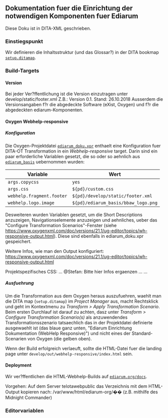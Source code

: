 ## Dokumentation fuer die Einrichtung der notwendigen Komponenten fuer Ediarum

Diese Doku ist in DITA-XML geschrieben.

### Einstiegspunkt

Wir definieren die Inhaltsstruktur (und das Glossar?) in der DITA bookmap [`setup.ditamap`](setup.ditamap).

### Build-Targets

#### Version

Bei jeder Ver?ffentlichung ist die Version einzutragen unter develop/static/footer.xml
Z.B.: Version 0.1. Stand: 26.10.2018
Ausserdem die Versionsangaben f?r die abgedeckte Software (eXist, Oxygen) und f?r die abgedeckten ediarum-Komponenten.

#### Oxygen Webhelp-responsive

##### Konfiguration

Die Oxygen-Projektdatei [`ediarum_doku.xpr`](../ediarum_doku.xpr) enthaelt eine Konfiguration fuer DITA-OT Transformation in ein *Webhelp-responsive* target.
Darin sind ein paar erforderliche Variablen gesetzt, die so oder so aehnlich aus [`ediarum_basis`](../ediarum_basis/) uebernommen wurden:

| Variable | Wert |
|----------|------|
| `args.copycss` | `yes` |
| `args.css` | `${pd}/custom.css` |
| `webhelp.fragment.footer` | `${pd}/develop/static/footer.xml` |
| `webhelp.logo.image` | `${pd}/ediarum_basis/bbaw_logo.png` |

Desweiteren wurden Variablen gesetzt, um die Short Descriptions anzuzeigen, Navigationselemente anzuzeigen und aehnliches, ueber das "Configure Transformation Scenarios"-Fenster (siehe https://www.oxygenxml.com/doc/versions/21.1/ug-editor/topics/wh-responsive-output.html). Diese sind ebenfalls in ediarum_doku.xpr gespeichert.

Weitere Infos, wie man den Output konfiguriert: https://www.oxygenxml.com/doc/versions/21.1/ug-editor/topics/wh-responsive-output.html

Projektspezifisches CSS:
... @Stefan: Bitte hier Infos ergaenzen ...
...

##### Ausfuehrung

Um die Transformation aus dem Oxygen heraus auszufuehren, waehlt man die DITA map (`setup.ditamap`) im *Project Manager* aus, macht Rechtsklick und geht im Kontextmenu zu *Transform > Apply Transformation Scenario*.
Beim ersten Durchlauf ist darauf zu achten, dasz unter *Transform > Configure Transformation Scenario(s)* als anzuwendendes Transformationsszenario tatsaechlich das in der Projektdatei definierte ausgewaehlt ist (das blaue ganz unten, "Ediarum Einrichtung Dokumentation (WebHelp Responsive)") und nicht eines der Standard-Scenarien von Oxygen (die gelben oben).

Wenn der Build erfolgreich verlaeuft, sollte die HTML-Datei fuer die landing page unter `develop/out/webhelp-responsive/index.html` sein.


#### Deployment

Wir ver?ffentlichen die HTML-Webhelp-Builds auf [`ediarum.org/docs`](http://ediarum.org/docs).

Vorgehen:
Auf dem Server telotawebpublic das Verzeichnis mit dem HTML-Output kopieren nach: /var/www/html/ediarum-org/�� (z.B. mithilfe des Midnight Commander)

### Editorvariablen


<!--- vim: set ts=2 sw=2 tw=100 noet ft=markdown : -->
